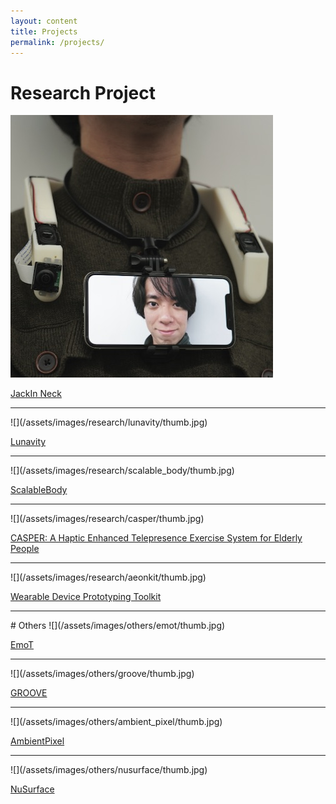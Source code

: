 ```yaml
---
layout: content
title: Projects
permalink: /projects/
---
```


# Research Project

![](/assets/images/research/jack_in_neck/thumb.jpg)

[JackIn Neck](/projects/jack_in_neck)

<hr>
![](/assets/images/research/lunavity/thumb.jpg)

[Lunavity](/projects/lunavity)

<hr>
![](/assets/images/research/scalable_body/thumb.jpg)

[ScalableBody](/projects/scalable_body)

<hr>
![](/assets/images/research/casper/thumb.jpg)

[CASPER: A Haptic Enhanced Telepresence Exercise System for Elderly People](/projects/casper)

<hr>
![](/assets/images/research/aeonkit/thumb.jpg)

[Wearable Device Prototyping Toolkit](/projects/aeonkit)

<hr>
# Others
![](/assets/images/others/emot/thumb.jpg)

[EmoT](/projects/emot)

<hr>
![](/assets/images/others/groove/thumb.jpg)

[GROOVE](/projects/groove)

<hr>
![](/assets/images/others/ambient_pixel/thumb.jpg)

[AmbientPixel](/projects/ambient_pixel)

<hr>
![](/assets/images/others/nusurface/thumb.jpg)

[NuSurface](/projects/nusurface)
